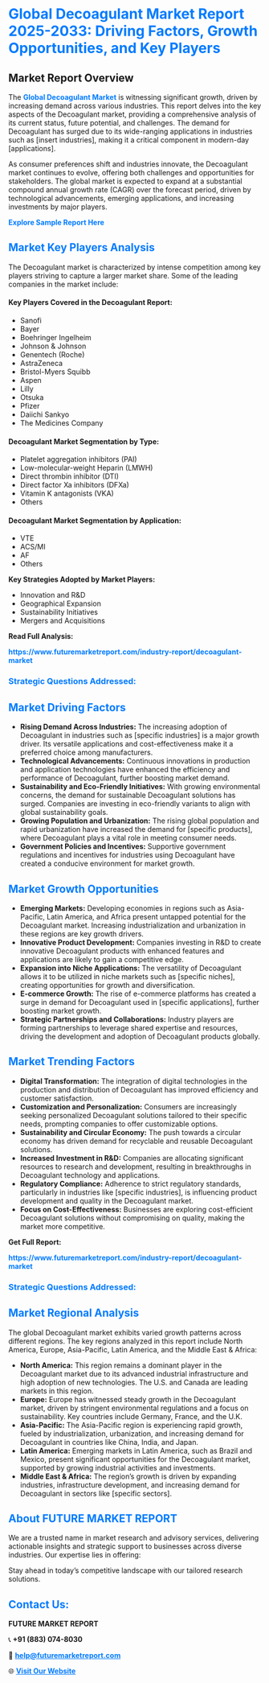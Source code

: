 <h1 style="color: #007BFF;">Global Decoagulant Market Report 2025-2033: Driving Factors, Growth Opportunities, and Key Players</h1>

<section id="overview">
<h2>Market Report Overview</h2>
<p>The <a href="https://www.futuremarketreport.com/industry-report/decoagulant-market" style="color: #007BFF; text-decoration: none;"><strong>Global Decoagulant Market</strong></a> is witnessing significant growth, driven by increasing demand across various industries. This report delves into the key aspects of the Decoagulant market, providing a comprehensive analysis of its current status, future potential, and challenges. The demand for Decoagulant has surged due to its wide-ranging applications in industries such as [insert industries], making it a critical component in modern-day [applications].</p>
<p>As consumer preferences shift and industries innovate, the Decoagulant market continues to evolve, offering both challenges and opportunities for stakeholders. The global market is expected to expand at a substantial compound annual growth rate (CAGR) over the forecast period, driven by technological advancements, emerging applications, and increasing investments by major players.</p>
</section>

<section id="overview">
<p><a href="https://www.futuremarketreport.com/request-sample/reportId=57934" style="color: #007BFF; text-decoration: none;"><strong>Explore Sample Report Here</strong></a></p>
</section>

<section id="key-players">
<h2 style="color: #007BFF;">Market Key Players Analysis</h2>
<p>The Decoagulant market is characterized by intense competition among key players striving to capture a larger market share. Some of the leading companies in the market include:</p>
<h4>Key Players Covered in the Decoagulant Report:</h4>
<ul><li>Sanofi</li><li>Bayer</li><li>Boehringer Ingelheim</li><li>Johnson &amp; Johnson</li><li>Genentech (Roche)</li><li>AstraZeneca</li><li>Bristol-Myers Squibb</li><li>Aspen</li><li>Lilly</li><li>Otsuka</li><li>Pfizer</li><li>Daiichi Sankyo</li><li>The Medicines Company</li></ul>
<h4>Decoagulant Market Segmentation by Type:</h4>
<ul><li>Platelet aggregation inhibitors (PAI)</li><li>Low-molecular-weight Heparin (LMWH)</li><li>Direct thrombin inhibitor (DTI)</li><li>Direct factor Xa inhibitors (DFXa)</li><li>Vitamin K antagonists (VKA)</li><li>Others</li></ul>

<h4>Decoagulant Market Segmentation by Application:</h4>
<ul><li>VTE</li><li>ACS/MI</li><li>AF</li><li>Others</li></ul>
<p><strong>Key Strategies Adopted by Market Players:</strong></p>
<ul>
<li>Innovation and R&D</li>
<li>Geographical Expansion</li>
<li>Sustainability Initiatives</li>
<li>Mergers and Acquisitions</li>
</ul>
</section>

<section>
<p><strong>Read Full Analysis: </strong></p><a href="https://www.futuremarketreport.com/industry-report/decoagulant-market" style="color: #007BFF; text-decoration: none;"><strong>https://www.futuremarketreport.com/industry-report/decoagulant-market</strong></a>
<h3 style="color: #007BFF;">Strategic Questions Addressed:</h3>
</section>

<section id="driving-factors">
<h2 style="color: #007BFF;">Market Driving Factors</h2>
<ul>
<li><strong>Rising Demand Across Industries:</strong> The increasing adoption of Decoagulant in industries such as [specific industries] is a major growth driver. Its versatile applications and cost-effectiveness make it a preferred choice among manufacturers.</li>
<li><strong>Technological Advancements:</strong> Continuous innovations in production and application technologies have enhanced the efficiency and performance of Decoagulant, further boosting market demand.</li>
<li><strong>Sustainability and Eco-Friendly Initiatives:</strong> With growing environmental concerns, the demand for sustainable Decoagulant solutions has surged. Companies are investing in eco-friendly variants to align with global sustainability goals.</li>
<li><strong>Growing Population and Urbanization:</strong> The rising global population and rapid urbanization have increased the demand for [specific products], where Decoagulant plays a vital role in meeting consumer needs.</li>
<li><strong>Government Policies and Incentives:</strong> Supportive government regulations and incentives for industries using Decoagulant have created a conducive environment for market growth.</li>
</ul>
</section>

<section id="growth-opportunities">
<h2 style="color: #007BFF;">Market Growth Opportunities</h2>
<ul>
<li><strong>Emerging Markets:</strong> Developing economies in regions such as Asia-Pacific, Latin America, and Africa present untapped potential for the Decoagulant market. Increasing industrialization and urbanization in these regions are key growth drivers.</li>
<li><strong>Innovative Product Development:</strong> Companies investing in R&D to create innovative Decoagulant products with enhanced features and applications are likely to gain a competitive edge.</li>
<li><strong>Expansion into Niche Applications:</strong> The versatility of Decoagulant allows it to be utilized in niche markets such as [specific niches], creating opportunities for growth and diversification.</li>
<li><strong>E-commerce Growth:</strong> The rise of e-commerce platforms has created a surge in demand for Decoagulant used in [specific applications], further boosting market growth.</li>
<li><strong>Strategic Partnerships and Collaborations:</strong> Industry players are forming partnerships to leverage shared expertise and resources, driving the development and adoption of Decoagulant products globally.</li>
</ul>
</section>

<section id="trending-factors">
<h2 style="color: #007BFF;">Market Trending Factors</h2>
<ul>
<li><strong>Digital Transformation:</strong> The integration of digital technologies in the production and distribution of Decoagulant has improved efficiency and customer satisfaction.</li>
<li><strong>Customization and Personalization:</strong> Consumers are increasingly seeking personalized Decoagulant solutions tailored to their specific needs, prompting companies to offer customizable options.</li>
<li><strong>Sustainability and Circular Economy:</strong> The push towards a circular economy has driven demand for recyclable and reusable Decoagulant solutions.</li>
<li><strong>Increased Investment in R&D:</strong> Companies are allocating significant resources to research and development, resulting in breakthroughs in Decoagulant technology and applications.</li>
<li><strong>Regulatory Compliance:</strong> Adherence to strict regulatory standards, particularly in industries like [specific industries], is influencing product development and quality in the Decoagulant market.</li>
<li><strong>Focus on Cost-Effectiveness:</strong> Businesses are exploring cost-efficient Decoagulant solutions without compromising on quality, making the market more competitive.</li>
</ul>
</section>

<section>
<p><strong>Get Full Report: </strong></p><a href="https://www.futuremarketreport.com/industry-report/decoagulant-market" style="color: #007BFF; text-decoration: none;"><strong>https://www.futuremarketreport.com/industry-report/decoagulant-market</strong></a>
<h3 style="color: #007BFF;">Strategic Questions Addressed:</h3>
</section>


<section id="regional-analysis">
<h2 style="color: #007BFF;">Market Regional Analysis</h2>
<p>The global Decoagulant market exhibits varied growth patterns across different regions. The key regions analyzed in this report include North America, Europe, Asia-Pacific, Latin America, and the Middle East & Africa:</p>
<ul>
<li><strong>North America:</strong> This region remains a dominant player in the Decoagulant market due to its advanced industrial infrastructure and high adoption of new technologies. The U.S. and Canada are leading markets in this region.</li>
<li><strong>Europe:</strong> Europe has witnessed steady growth in the Decoagulant market, driven by stringent environmental regulations and a focus on sustainability. Key countries include Germany, France, and the U.K.</li>
<li><strong>Asia-Pacific:</strong> The Asia-Pacific region is experiencing rapid growth, fueled by industrialization, urbanization, and increasing demand for Decoagulant in countries like China, India, and Japan.</li>
<li><strong>Latin America:</strong> Emerging markets in Latin America, such as Brazil and Mexico, present significant opportunities for the Decoagulant market, supported by growing industrial activities and investments.</li>
<li><strong>Middle East & Africa:</strong> The region’s growth is driven by expanding industries, infrastructure development, and increasing demand for Decoagulant in sectors like [specific sectors].</li>
</ul>
</section>

<footer>
<h2 style="color: #007BFF;">About FUTURE MARKET REPORT</h2>
<p>We are a trusted name in market research and advisory services, delivering actionable insights and strategic support to businesses across diverse industries. Our expertise lies in offering:</p>

<p>Stay ahead in today’s competitive landscape with our tailored research solutions.</p>

<h2 style="color: #007BFF;">Contact Us:</h2>
<p><strong>FUTURE MARKET REPORT</strong></p>
<p>📞 <strong>+91 (883) 074-8030</strong></p>
<p>📧 <strong><a href="mailto:help@futuremarketreport.com" style="color: #007BFF;">help@futuremarketreport.com</a></strong></p>
<p>🌐 <strong><a href="https://www.futuremarketreport.com/" style="color: #007BFF;">Visit Our Website</a></strong></p>
</footer>